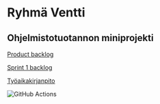 # Ryhmä Ventti
## Ohjelmistotuotannon miniprojekti

[Product backlog](https://github.com/AgdaHTH/ventti/projects/2)

[Sprint 1 backlog](https://github.com/AgdaHTH/ventti/projects/1#column-11735919)

[Työaikakirjanpito](https://github.com/AgdaHTH/ventti/blob/main/dokumentaatio/Tyoaikakirjanpito.md)

![GitHub Actions](https://github.com/AgdaHTH/ventti/workflows/Java%20CI%20with%20Gradle/badge.svg)
